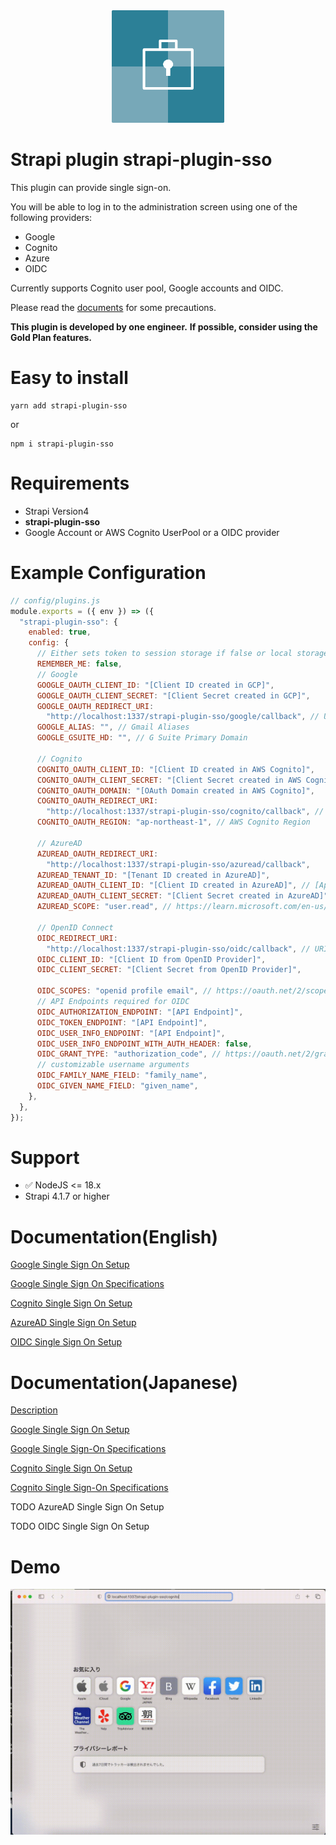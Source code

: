<div align="center">
 <img src="https://github.com/yasudacloud/strapi-plugin-sso/blob/main/docs/strapi-plugin-sso.png?raw=true" width="180"/>
</div>

# Strapi plugin strapi-plugin-sso

This plugin can provide single sign-on.

You will be able to log in to the administration screen using one of the following providers:

- Google
- Cognito
- Azure
- OIDC

Currently supports Cognito user pool, Google accounts and OIDC.

Please read the [documents](#user-content-documentationenglish) for some precautions.

**This plugin is developed by one engineer.**
**If possible, consider using the Gold Plan features.**

# Easy to install

```shell
yarn add strapi-plugin-sso
```

or

```shell
npm i strapi-plugin-sso
```

# Requirements

- Strapi Version4
- **strapi-plugin-sso**
- Google Account or AWS Cognito UserPool or a OIDC provider

# Example Configuration

```javascript
// config/plugins.js
module.exports = ({ env }) => ({
  "strapi-plugin-sso": {
    enabled: true,
    config: {
      // Either sets token to session storage if false or local storage if true
      REMEMBER_ME: false,
      // Google
      GOOGLE_OAUTH_CLIENT_ID: "[Client ID created in GCP]",
      GOOGLE_OAUTH_CLIENT_SECRET: "[Client Secret created in GCP]",
      GOOGLE_OAUTH_REDIRECT_URI:
        "http://localhost:1337/strapi-plugin-sso/google/callback", // URI after successful login
      GOOGLE_ALIAS: "", // Gmail Aliases
      GOOGLE_GSUITE_HD: "", // G Suite Primary Domain

      // Cognito
      COGNITO_OAUTH_CLIENT_ID: "[Client ID created in AWS Cognito]",
      COGNITO_OAUTH_CLIENT_SECRET: "[Client Secret created in AWS Cognito]",
      COGNITO_OAUTH_DOMAIN: "[OAuth Domain created in AWS Cognito]",
      COGNITO_OAUTH_REDIRECT_URI:
        "http://localhost:1337/strapi-plugin-sso/cognito/callback", //  // URI after successful login
      COGNITO_OAUTH_REGION: "ap-northeast-1", // AWS Cognito Region

      // AzureAD
      AZUREAD_OAUTH_REDIRECT_URI:
        "http://localhost:1337/strapi-plugin-sso/azuread/callback",
      AZUREAD_TENANT_ID: "[Tenant ID created in AzureAD]",
      AZUREAD_OAUTH_CLIENT_ID: "[Client ID created in AzureAD]", // [Application (client) ID]
      AZUREAD_OAUTH_CLIENT_SECRET: "[Client Secret created in AzureAD]",
      AZUREAD_SCOPE: "user.read", // https://learn.microsoft.com/en-us/graph/permissions-reference

      // OpenID Connect
      OIDC_REDIRECT_URI:
        "http://localhost:1337/strapi-plugin-sso/oidc/callback", // URI after successful login
      OIDC_CLIENT_ID: "[Client ID from OpenID Provider]",
      OIDC_CLIENT_SECRET: "[Client Secret from OpenID Provider]",

      OIDC_SCOPES: "openid profile email", // https://oauth.net/2/scope/
      // API Endpoints required for OIDC
      OIDC_AUTHORIZATION_ENDPOINT: "[API Endpoint]",
      OIDC_TOKEN_ENDPOINT: "[API Endpoint]",
      OIDC_USER_INFO_ENDPOINT: "[API Endpoint]",
      OIDC_USER_INFO_ENDPOINT_WITH_AUTH_HEADER: false,
      OIDC_GRANT_TYPE: "authorization_code", // https://oauth.net/2/grant-types/
      // customizable username arguments
      OIDC_FAMILY_NAME_FIELD: "family_name",
      OIDC_GIVEN_NAME_FIELD: "given_name",
    },
  },
});
```

# Support

- ✅ NodeJS <= 18.x
- Strapi 4.1.7 or higher

# Documentation(English)

[Google Single Sign On Setup](https://github.com/yasudacloud/strapi-plugin-sso/blob/main/docs/en/google/setup.md)

[Google Single Sign On Specifications](https://github.com/yasudacloud/strapi-plugin-sso/blob/main/docs/en/google/admin.md)

[Cognito Single Sign On Setup](https://github.com/yasudacloud/strapi-plugin-sso/blob/main/docs/en/cognito/setup.md)

[AzureAD Single Sign On Setup](https://github.com/yasudacloud/strapi-plugin-sso/blob/main/docs/en/azuread/setup.md)

[OIDC Single Sign On Setup](https://github.com/yasudacloud/strapi-plugin-sso/blob/main/docs/en/oidc/setup.md)

# Documentation(Japanese)

[Description](https://github.com/yasudacloud/strapi-plugin-sso/blob/main/docs/README.md)

[Google Single Sign On Setup](https://github.com/yasudacloud/strapi-plugin-sso/blob/main/docs/ja/google/setup.md)

[Google Single Sign-On Specifications](https://github.com/yasudacloud/strapi-plugin-sso/blob/main/docs/ja/google/admin.md)

[Cognito Single Sign On Setup](https://github.com/yasudacloud/strapi-plugin-sso/blob/main/docs/ja/cognito/setup.md)

[Cognito Single Sign-On Specifications](https://github.com/yasudacloud/strapi-plugin-sso/blob/main/docs/ja/cognito/admin.md)

TODO AzureAD Single Sign On Setup

TODO OIDC Single Sign On Setup

# Demo

![CognitoDemo](https://github.com/yasudacloud/strapi-plugin-sso/blob/main/docs/demo.gif?raw=true "DemoMovie")
